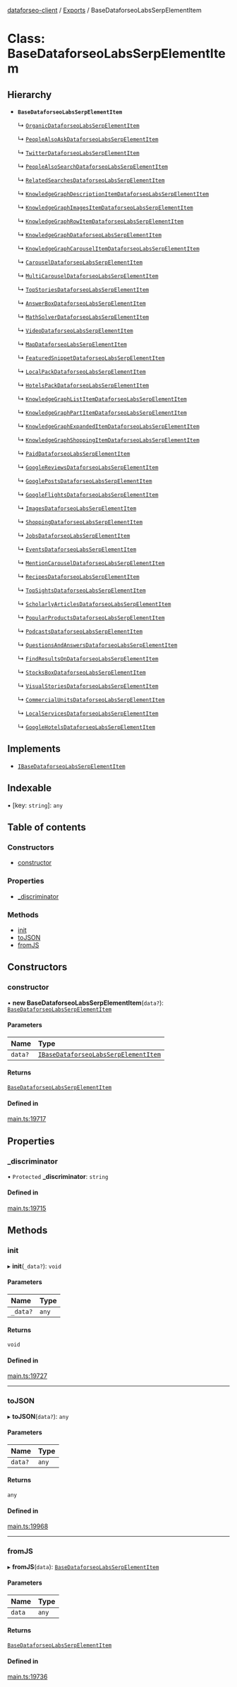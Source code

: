 [dataforseo-client](../README.md) / [Exports](../modules.md) / BaseDataforseoLabsSerpElementItem

# Class: BaseDataforseoLabsSerpElementItem

## Hierarchy

- **`BaseDataforseoLabsSerpElementItem`**

  ↳ [`OrganicDataforseoLabsSerpElementItem`](OrganicDataforseoLabsSerpElementItem.md)

  ↳ [`PeopleAlsoAskDataforseoLabsSerpElementItem`](PeopleAlsoAskDataforseoLabsSerpElementItem.md)

  ↳ [`TwitterDataforseoLabsSerpElementItem`](TwitterDataforseoLabsSerpElementItem.md)

  ↳ [`PeopleAlsoSearchDataforseoLabsSerpElementItem`](PeopleAlsoSearchDataforseoLabsSerpElementItem.md)

  ↳ [`RelatedSearchesDataforseoLabsSerpElementItem`](RelatedSearchesDataforseoLabsSerpElementItem.md)

  ↳ [`KnowledgeGraphDescriptionItemDataforseoLabsSerpElementItem`](KnowledgeGraphDescriptionItemDataforseoLabsSerpElementItem.md)

  ↳ [`KnowledgeGraphImagesItemDataforseoLabsSerpElementItem`](KnowledgeGraphImagesItemDataforseoLabsSerpElementItem.md)

  ↳ [`KnowledgeGraphRowItemDataforseoLabsSerpElementItem`](KnowledgeGraphRowItemDataforseoLabsSerpElementItem.md)

  ↳ [`KnowledgeGraphDataforseoLabsSerpElementItem`](KnowledgeGraphDataforseoLabsSerpElementItem.md)

  ↳ [`KnowledgeGraphCarouselItemDataforseoLabsSerpElementItem`](KnowledgeGraphCarouselItemDataforseoLabsSerpElementItem.md)

  ↳ [`CarouselDataforseoLabsSerpElementItem`](CarouselDataforseoLabsSerpElementItem.md)

  ↳ [`MultiCarouselDataforseoLabsSerpElementItem`](MultiCarouselDataforseoLabsSerpElementItem.md)

  ↳ [`TopStoriesDataforseoLabsSerpElementItem`](TopStoriesDataforseoLabsSerpElementItem.md)

  ↳ [`AnswerBoxDataforseoLabsSerpElementItem`](AnswerBoxDataforseoLabsSerpElementItem.md)

  ↳ [`MathSolverDataforseoLabsSerpElementItem`](MathSolverDataforseoLabsSerpElementItem.md)

  ↳ [`VideoDataforseoLabsSerpElementItem`](VideoDataforseoLabsSerpElementItem.md)

  ↳ [`MapDataforseoLabsSerpElementItem`](MapDataforseoLabsSerpElementItem.md)

  ↳ [`FeaturedSnippetDataforseoLabsSerpElementItem`](FeaturedSnippetDataforseoLabsSerpElementItem.md)

  ↳ [`LocalPackDataforseoLabsSerpElementItem`](LocalPackDataforseoLabsSerpElementItem.md)

  ↳ [`HotelsPackDataforseoLabsSerpElementItem`](HotelsPackDataforseoLabsSerpElementItem.md)

  ↳ [`KnowledgeGraphListItemDataforseoLabsSerpElementItem`](KnowledgeGraphListItemDataforseoLabsSerpElementItem.md)

  ↳ [`KnowledgeGraphPartItemDataforseoLabsSerpElementItem`](KnowledgeGraphPartItemDataforseoLabsSerpElementItem.md)

  ↳ [`KnowledgeGraphExpandedItemDataforseoLabsSerpElementItem`](KnowledgeGraphExpandedItemDataforseoLabsSerpElementItem.md)

  ↳ [`KnowledgeGraphShoppingItemDataforseoLabsSerpElementItem`](KnowledgeGraphShoppingItemDataforseoLabsSerpElementItem.md)

  ↳ [`PaidDataforseoLabsSerpElementItem`](PaidDataforseoLabsSerpElementItem.md)

  ↳ [`GoogleReviewsDataforseoLabsSerpElementItem`](GoogleReviewsDataforseoLabsSerpElementItem.md)

  ↳ [`GooglePostsDataforseoLabsSerpElementItem`](GooglePostsDataforseoLabsSerpElementItem.md)

  ↳ [`GoogleFlightsDataforseoLabsSerpElementItem`](GoogleFlightsDataforseoLabsSerpElementItem.md)

  ↳ [`ImagesDataforseoLabsSerpElementItem`](ImagesDataforseoLabsSerpElementItem.md)

  ↳ [`ShoppingDataforseoLabsSerpElementItem`](ShoppingDataforseoLabsSerpElementItem.md)

  ↳ [`JobsDataforseoLabsSerpElementItem`](JobsDataforseoLabsSerpElementItem.md)

  ↳ [`EventsDataforseoLabsSerpElementItem`](EventsDataforseoLabsSerpElementItem.md)

  ↳ [`MentionCarouselDataforseoLabsSerpElementItem`](MentionCarouselDataforseoLabsSerpElementItem.md)

  ↳ [`RecipesDataforseoLabsSerpElementItem`](RecipesDataforseoLabsSerpElementItem.md)

  ↳ [`TopSightsDataforseoLabsSerpElementItem`](TopSightsDataforseoLabsSerpElementItem.md)

  ↳ [`ScholarlyArticlesDataforseoLabsSerpElementItem`](ScholarlyArticlesDataforseoLabsSerpElementItem.md)

  ↳ [`PopularProductsDataforseoLabsSerpElementItem`](PopularProductsDataforseoLabsSerpElementItem.md)

  ↳ [`PodcastsDataforseoLabsSerpElementItem`](PodcastsDataforseoLabsSerpElementItem.md)

  ↳ [`QuestionsAndAnswersDataforseoLabsSerpElementItem`](QuestionsAndAnswersDataforseoLabsSerpElementItem.md)

  ↳ [`FindResultsOnDataforseoLabsSerpElementItem`](FindResultsOnDataforseoLabsSerpElementItem.md)

  ↳ [`StocksBoxDataforseoLabsSerpElementItem`](StocksBoxDataforseoLabsSerpElementItem.md)

  ↳ [`VisualStoriesDataforseoLabsSerpElementItem`](VisualStoriesDataforseoLabsSerpElementItem.md)

  ↳ [`CommercialUnitsDataforseoLabsSerpElementItem`](CommercialUnitsDataforseoLabsSerpElementItem.md)

  ↳ [`LocalServicesDataforseoLabsSerpElementItem`](LocalServicesDataforseoLabsSerpElementItem.md)

  ↳ [`GoogleHotelsDataforseoLabsSerpElementItem`](GoogleHotelsDataforseoLabsSerpElementItem.md)

## Implements

- [`IBaseDataforseoLabsSerpElementItem`](../interfaces/IBaseDataforseoLabsSerpElementItem.md)

## Indexable

▪ [key: `string`]: `any`

## Table of contents

### Constructors

- [constructor](BaseDataforseoLabsSerpElementItem.md#constructor)

### Properties

- [\_discriminator](BaseDataforseoLabsSerpElementItem.md#_discriminator)

### Methods

- [init](BaseDataforseoLabsSerpElementItem.md#init)
- [toJSON](BaseDataforseoLabsSerpElementItem.md#tojson)
- [fromJS](BaseDataforseoLabsSerpElementItem.md#fromjs)

## Constructors

### constructor

• **new BaseDataforseoLabsSerpElementItem**(`data?`): [`BaseDataforseoLabsSerpElementItem`](BaseDataforseoLabsSerpElementItem.md)

#### Parameters

| Name | Type |
| :------ | :------ |
| `data?` | [`IBaseDataforseoLabsSerpElementItem`](../interfaces/IBaseDataforseoLabsSerpElementItem.md) |

#### Returns

[`BaseDataforseoLabsSerpElementItem`](BaseDataforseoLabsSerpElementItem.md)

#### Defined in

[main.ts:19717](https://github.com/dataforseo/TypeScriptClient/blob/7ca1aa4/main.ts#L19717)

## Properties

### \_discriminator

• `Protected` **\_discriminator**: `string`

#### Defined in

[main.ts:19715](https://github.com/dataforseo/TypeScriptClient/blob/7ca1aa4/main.ts#L19715)

## Methods

### init

▸ **init**(`_data?`): `void`

#### Parameters

| Name | Type |
| :------ | :------ |
| `_data?` | `any` |

#### Returns

`void`

#### Defined in

[main.ts:19727](https://github.com/dataforseo/TypeScriptClient/blob/7ca1aa4/main.ts#L19727)

___

### toJSON

▸ **toJSON**(`data?`): `any`

#### Parameters

| Name | Type |
| :------ | :------ |
| `data?` | `any` |

#### Returns

`any`

#### Defined in

[main.ts:19968](https://github.com/dataforseo/TypeScriptClient/blob/7ca1aa4/main.ts#L19968)

___

### fromJS

▸ **fromJS**(`data`): [`BaseDataforseoLabsSerpElementItem`](BaseDataforseoLabsSerpElementItem.md)

#### Parameters

| Name | Type |
| :------ | :------ |
| `data` | `any` |

#### Returns

[`BaseDataforseoLabsSerpElementItem`](BaseDataforseoLabsSerpElementItem.md)

#### Defined in

[main.ts:19736](https://github.com/dataforseo/TypeScriptClient/blob/7ca1aa4/main.ts#L19736)

